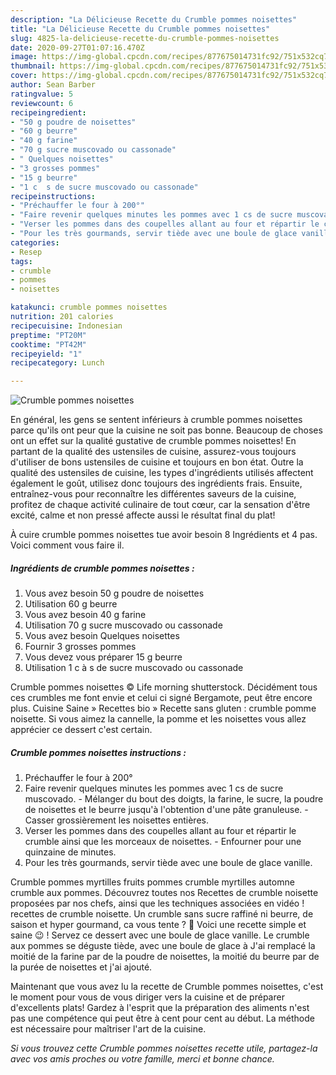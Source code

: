 ```yaml
---
description: "La Délicieuse Recette du Crumble pommes noisettes"
title: "La Délicieuse Recette du Crumble pommes noisettes"
slug: 4825-la-delicieuse-recette-du-crumble-pommes-noisettes
date: 2020-09-27T01:07:16.470Z
image: https://img-global.cpcdn.com/recipes/877675014731fc92/751x532cq70/crumble-pommes-noisettes-photo-principale-de-la-recette.jpg
thumbnail: https://img-global.cpcdn.com/recipes/877675014731fc92/751x532cq70/crumble-pommes-noisettes-photo-principale-de-la-recette.jpg
cover: https://img-global.cpcdn.com/recipes/877675014731fc92/751x532cq70/crumble-pommes-noisettes-photo-principale-de-la-recette.jpg
author: Sean Barber
ratingvalue: 5
reviewcount: 6
recipeingredient:
- "50 g poudre de noisettes"
- "60 g beurre"
- "40 g farine"
- "70 g sucre muscovado ou cassonade"
- " Quelques noisettes"
- "3 grosses pommes"
- "15 g beurre"
- "1 c  s de sucre muscovado ou cassonade"
recipeinstructions:
- "Préchauffer le four à 200°"
- "Faire revenir quelques minutes les pommes avec 1 cs de sucre muscovado. Mélanger du bout des doigts, la farine, le sucre, la poudre de noisettes et le beurre jusqu&#39;à l&#39;obtention d&#39;une pâte granuleuse. Casser grossièrement les noisettes entières."
- "Verser les pommes dans des coupelles allant au four et répartir le crumble ainsi que les morceaux de noisettes. Enfourner pour une quinzaine de minutes."
- "Pour les très gourmands, servir tiède avec une boule de glace vanille."
categories:
- Resep
tags:
- crumble
- pommes
- noisettes

katakunci: crumble pommes noisettes 
nutrition: 201 calories
recipecuisine: Indonesian
preptime: "PT20M"
cooktime: "PT42M"
recipeyield: "1"
recipecategory: Lunch

---
```



![Crumble pommes noisettes](https://img-global.cpcdn.com/recipes/877675014731fc92/751x532cq70/crumble-pommes-noisettes-photo-principale-de-la-recette.jpg)

En général, les gens se sentent inférieurs à crumble pommes noisettes parce qu'ils ont peur que la cuisine ne soit pas bonne. Beaucoup de choses ont un effet sur la qualité gustative de crumble pommes noisettes! En partant de la qualité des ustensiles de cuisine, assurez-vous toujours d'utiliser de bons ustensiles de cuisine et toujours en bon état. Outre la qualité des ustensiles de cuisine, les types d'ingrédients utilisés affectent également le goût, utilisez donc toujours des ingrédients frais. Ensuite, entraînez-vous pour reconnaître les différentes saveurs de la cuisine, profitez de chaque activité culinaire de tout cœur, car la sensation d'être excité, calme et non pressé affecte aussi le résultat final du plat!

<!--inarticleads1-->

À cuire crumble pommes noisettes tue avoir besoin 8 Ingrédients et 4 pas. Voici comment vous faire il.

##### Ingrédients de crumble pommes noisettes :

1. Vous avez besoin 50 g poudre de noisettes
1. Utilisation 60 g beurre
1. Vous avez besoin 40 g farine
1. Utilisation 70 g sucre muscovado ou cassonade
1. Vous avez besoin  Quelques noisettes
1. Fournir 3 grosses pommes
1. Vous devez vous préparer 15 g beurre
1. Utilisation 1 c à s de sucre muscovado ou cassonade


Crumble pommes noisettes © Life morning shutterstock. Décidément tous ces crumbles me font envie et celui ci signé Bergamote, peut être encore plus. Cuisine Saine » Recettes bio » Recette sans gluten : crumble pomme noisette. Si vous aimez la cannelle, la pomme et les noisettes vous allez apprécier ce dessert c&#39;est certain. 

<!--inarticleads2-->

##### Crumble pommes noisettes instructions :

1. Préchauffer le four à 200°
1. Faire revenir quelques minutes les pommes avec 1 cs de sucre muscovado. - Mélanger du bout des doigts, la farine, le sucre, la poudre de noisettes et le beurre jusqu&#39;à l&#39;obtention d&#39;une pâte granuleuse. - Casser grossièrement les noisettes entières.
1. Verser les pommes dans des coupelles allant au four et répartir le crumble ainsi que les morceaux de noisettes. - Enfourner pour une quinzaine de minutes.
1. Pour les très gourmands, servir tiède avec une boule de glace vanille.


Crumble pommes myrtilles fruits pommes crumble myrtilles automne crumble aux pommes. Découvrez toutes nos Recettes de crumble noisette proposées par nos chefs, ainsi que les techniques associées en vidéo ! recettes de crumble noisette. Un crumble sans sucre raffiné ni beurre, de saison et hyper gourmand, ca vous tente ? 🙂 Voici une recette simple et saine 😉 ! Servez ce dessert avec une boule de glace vanille. Le crumble aux pommes se déguste tiède, avec une boule de glace à J&#39;ai remplacé la moitié de la farine par de la poudre de noisettes, la moitié du beurre par de la purée de noisettes et j&#39;ai ajouté. 

<!--inarticleads1-->

<p>
Maintenant que vous avez lu la recette de Crumble pommes noisettes, c'est le moment pour vous de vous diriger vers la cuisine et de préparer d'excellents plats! Gardez à l'esprit que la préparation des aliments n'est pas une compétence qui peut être à cent pour cent au début. La méthode est nécessaire pour maîtriser l'art de la cuisine.
</p>

<p>
<i>Si vous trouvez cette Crumble pommes noisettes recette utile, partagez-la avec vos amis proches ou votre famille, merci et bonne chance.</i>
</p>
